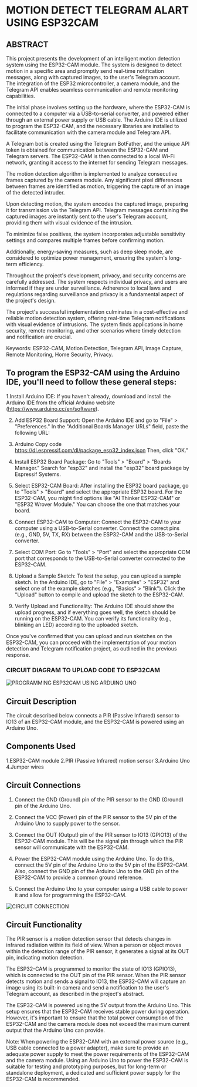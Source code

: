 # MOTION DETECT TELEGRAM ALART USING ESP32CAM

## ABSTRACT
This project presents the development of an intelligent motion detection system using the ESP32-CAM module. The system is designed to detect motion in a specific area and promptly send real-time notification messages, along with captured images, to the user's Telegram account. The integration of the ESP32 microcontroller, a camera module, and the Telegram API enables seamless communication and remote monitoring capabilities.

The initial phase involves setting up the hardware, where the ESP32-CAM is connected to a computer via a USB-to-serial converter, and powered either through an external power supply or USB cable. The Arduino IDE is utilized to program the ESP32-CAM, and the necessary libraries are installed to facilitate communication with the camera module and Telegram API.

A Telegram bot is created using the Telegram BotFather, and the unique API token is obtained for communication between the ESP32-CAM and Telegram servers. The ESP32-CAM is then connected to a local Wi-Fi network, granting it access to the internet for sending Telegram messages.

The motion detection algorithm is implemented to analyze consecutive frames captured by the camera module. Any significant pixel differences between frames are identified as motion, triggering the capture of an image of the detected intruder.

Upon detecting motion, the system encodes the captured image, preparing it for transmission via the Telegram API. Telegram messages containing the captured images are instantly sent to the user's Telegram account, providing them with visual evidence of the intrusion.

To minimize false positives, the system incorporates adjustable sensitivity settings and compares multiple frames before confirming motion.

Additionally, energy-saving measures, such as deep sleep mode, are considered to optimize power management, ensuring the system's long-term efficiency.

Throughout the project's development, privacy, and security concerns are carefully addressed. The system respects individual privacy, and users are informed if they are under surveillance. Adherence to local laws and regulations regarding surveillance and privacy is a fundamental aspect of the project's design.

The project's successful implementation culminates in a cost-effective and reliable motion detection system, offering real-time Telegram notifications with visual evidence of intrusions. The system finds applications in home security, remote monitoring, and other scenarios where timely detection and notification are crucial.

Keywords: ESP32-CAM, Motion Detection, Telegram API, Image Capture, Remote Monitoring, Home Security, Privacy.


## To program the ESP32-CAM using the Arduino IDE, you'll need to follow these general steps:

1.Install Arduino IDE:
If you haven't already, download and install the Arduino IDE from the official Arduino website (https://www.arduino.cc/en/software).

2. Add ESP32 Board Support:
Open the Arduino IDE and go to "File" > "Preferences." In the "Additional Boards Manager URLs" field, paste the following URL:

3. Arduino
Copy code
https://dl.espressif.com/dl/package_esp32_index.json
Then, click "OK."

4. Install ESP32 Board Package:
Go to "Tools" > "Board" > "Boards Manager." Search for "esp32" and install the "esp32" board package by Espressif Systems.

5. Select ESP32-CAM Board:
After installing the ESP32 board package, go to "Tools" > "Board" and select the appropriate ESP32 board. For the ESP32-CAM, you might find options like "AI Thinker ESP32-CAM" or "ESP32 Wrover Module." You can choose the one that matches your board.

6. Connect ESP32-CAM to Computer:
Connect the ESP32-CAM to your computer using a USB-to-Serial converter. Connect the correct pins (e.g., GND, 5V, TX, RX) between the ESP32-CAM and the USB-to-Serial converter.

7. Select COM Port:
Go to "Tools" > "Port" and select the appropriate COM port that corresponds to the USB-to-Serial converter connected to the ESP32-CAM.

8. Upload a Sample Sketch:
To test the setup, you can upload a sample sketch. In the Arduino IDE, go to "File" > "Examples" > "ESP32" and select one of the example sketches (e.g., "Basics" > "Blink"). Click the "Upload" button to compile and upload the sketch to the ESP32-CAM.

9. Verify Upload and Functionality:
The Arduino IDE should show the upload progress, and if everything goes well, the sketch should be running on the ESP32-CAM. You can verify its functionality (e.g., blinking an LED) according to the uploaded sketch.

Once you've confirmed that you can upload and run sketches on the ESP32-CAM, you can proceed with the implementation of your motion detection and Telegram notification project, as outlined in the previous response.
### CIRCUIT DIAGRAM TO UPLOAD CODE TO ESP32CAM

![PROGRAMMING ESP32CAM USING ARDUINO UNO](https://github.com/SriKrishna74/MINI-PROJECTS/assets/127392900/41d258be-e58c-4e4d-b392-586fbf615289)

## Circuit Description

The circuit described below connects a PIR (Passive Infrared) sensor to IO13 of an ESP32-CAM module, and the ESP32-CAM is powered using an Arduino Uno.

## Components Used

1.ESP32-CAM module
2.PIR (Passive Infrared) motion sensor
3.Arduino Uno
4.Jumper wires

## Circuit Connections

1. Connect the GND (Ground) pin of the PIR sensor to the GND (Ground) pin of the Arduino Uno.

2. Connect the VCC (Power) pin of the PIR sensor to the 5V pin of the Arduino Uno to supply power to the sensor.

3. Connect the OUT (Output) pin of the PIR sensor to IO13 (GPIO13) of the ESP32-CAM module. This will be the signal pin through which the PIR sensor will communicate with the ESP32-CAM.

4. Power the ESP32-CAM module using the Arduino Uno. To do this, connect the 5V pin of the Arduino Uno to the 5V pin of the ESP32-CAM. Also, connect the GND pin of the Arduino Uno to the GND pin of the ESP32-CAM to provide a common ground reference.

5. Connect the Arduino Uno to your computer using a USB cable to power it and allow for programming the ESP32-CAM.

![CIRCUIT CONNECTION](https://github.com/SriKrishna74/MINI-PROJECTS/assets/127392900/ed0efdd8-d5de-47d7-af03-308560bbfac8)

## Circuit Functionality

The PIR sensor is a motion detection sensor that detects changes in infrared radiation within its field of view. When a person or object moves within the detection range of the PIR sensor, it generates a signal at its OUT pin, indicating motion detection.

The ESP32-CAM is programmed to monitor the state of IO13 (GPIO13), which is connected to the OUT pin of the PIR sensor. When the PIR sensor detects motion and sends a signal to IO13, the ESP32-CAM will capture an image using its built-in camera and send a notification to the user's Telegram account, as described in the project's abstract.

The ESP32-CAM is powered using the 5V output from the Arduino Uno. This setup ensures that the ESP32-CAM receives stable power during operation. However, it's important to ensure that the total power consumption of the ESP32-CAM and the camera module does not exceed the maximum current output that the Arduino Uno can provide.

Note: When powering the ESP32-CAM with an external power source (e.g., USB cable connected to a power adapter), make sure to provide an adequate power supply to meet the power requirements of the ESP32-CAM and the camera module. Using an Arduino Uno to power the ESP32-CAM is suitable for testing and prototyping purposes, but for long-term or standalone deployment, a dedicated and sufficient power supply for the ESP32-CAM is recommended.


   
